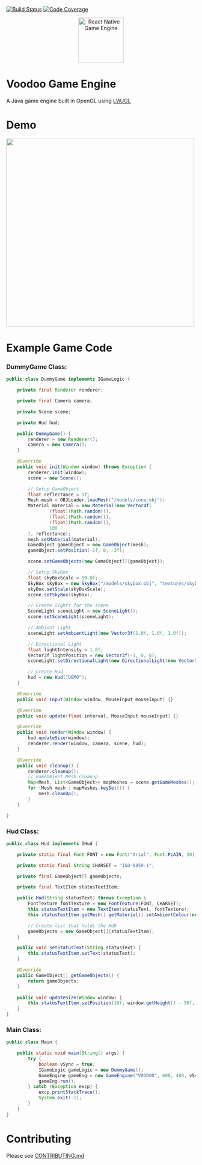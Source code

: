 [![Build Status](https://travis-ci.com/CremBluRay/voodoo.svg?branch=master)](https://travis-ci.com/CremBluRay/voodoo)
[![Code Coverage](https://codecov.io/github/CremBluRay/voodoo/coverage.svg)](https://codecov.io/gh/CremBluRay/voodoo)
<p align="center">
  <img src="https://raw.githubusercontent.com/CremBluRay/CremBluRay.github.io/master/images/demo/voodoo/voodoo.png" alt="React Native Game Engine" height="120" />
</p>

# Voodoo Game Engine
A Java game engine built in OpenGL using [LWJGL](https://www.lwjgl.org/)

# Demo
<p float="left">
  <img src="https://raw.githubusercontent.com/CremBluRay/CremBluRay.github.io/master/images/demo/voodoo/voodoo-demo.gif" width="500" />
</p>

# Example Game Code
### DummyGame Class:
```java
public class DummyGame implements IGameLogic {

    private final Renderer renderer;

    private final Camera camera;

    private Scene scene;

    private Hud hud;

    public DummyGame() {
        renderer = new Renderer();
        camera = new Camera();
    }

    @Override
    public void init(Window window) throws Exception {
        renderer.init(window);
        scene = new Scene();

        // Setup GameObject
        float reflectance = 1f;
        Mesh mesh = OBJLoader.loadMesh("/models/cone.obj");
        Material material = new Material(new Vector4f(
                (float)(Math.random()),
                (float)(Math.random()),
                (float)(Math.random()),
                100
        ), reflectance);
        mesh.setMaterial(material);
        GameObject gameObject = new GameObject(mesh);
        gameObject.setPosition(-2f, 0, -3f);

        scene.setGameObjects(new GameObject[]{gameObject});

        // Setup SkyBox
        float skyBoxScale = 50.0f;
        SkyBox skyBox = new SkyBox("/models/skybox.obj", "textures/skybox.png");
        skyBox.setScale(skyBoxScale);
        scene.setSkyBox(skyBox);

        // Create lights for the scene
        SceneLight sceneLight = new SceneLight();
        scene.setSceneLight(sceneLight);

        // Ambient Light
        sceneLight.setAmbientLight(new Vector3f(1.0f, 1.0f, 1.0f));

        // Directional Light
        float lightIntensity = 1.0f;
        Vector3f lightPosition = new Vector3f(-1, 0, 0);
        sceneLight.setDirectionalLight(new DirectionalLight(new Vector3f(1, 1, 1), lightPosition, lightIntensity));

        // Create Hud
        hud = new Hud("DEMO");
    }

    @Override
    public void input(Window window, MouseInput mouseInput) {}

    @Override
    public void update(float interval, MouseInput mouseInput) {}

    @Override
    public void render(Window window) {
        hud.updateSize(window);
        renderer.render(window, camera, scene, hud);
    }

    @Override
    public void cleanup() {
        renderer.cleanup();
        // GameObject Mesh cleanup
        Map<Mesh, List<GameObject>> mapMeshes = scene.getGameMeshes();
        for (Mesh mesh : mapMeshes.keySet()) {
            mesh.cleanUp();
        }
    }

}
```
### Hud Class:
```java
public class Hud implements IHud {

    private static final Font FONT = new Font("Arial", Font.PLAIN, 20);

    private static final String CHARSET = "ISO-8859-1";

    private final GameObject[] gameObjects;

    private final TextItem statusTextItem;

    public Hud(String statusText) throws Exception {
        FontTexture fontTexture = new FontTexture(FONT, CHARSET);
        this.statusTextItem = new TextItem(statusText, fontTexture);
        this.statusTextItem.getMesh().getMaterial().setAmbientColour(new Vector4f(1, 1, 1, 1));

        // Create list that holds the HUD
        gameObjects = new GameObject[]{statusTextItem};
    }

    public void setStatusText(String statusText) {
        this.statusTextItem.setText(statusText);
    }

    @Override
    public GameObject[] getGameObjects() {
        return gameObjects;
    }

    public void updateSize(Window window) {
        this.statusTextItem.setPosition(10f, window.getHeight() - 50f, 0);
    }
}
```
### Main Class:
```java
public class Main {

    public static void main(String[] args) {
        try {
            boolean vSync = true;
            IGameLogic gameLogic = new DummyGame();
            GameEngine gameEng = new GameEngine("VOODOO", 600, 480, vSync, gameLogic);
            gameEng.run();
        } catch (Exception excp) {
            excp.printStackTrace();
            System.exit(-1);
        }
    }
}
```
# Contributing
Please see [CONTRIBUTING.md](https://github.com/CremBluRay/voodoo/blob/master/CONTRIBUTING.md)

